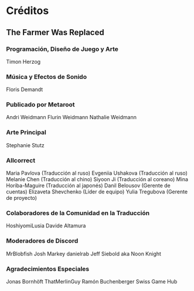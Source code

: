 # Créditos

## The Farmer Was Replaced

### Programación, Diseño de Juego y Arte
Timon Herzog

### Música y Efectos de Sonido
Floris Demandt

### Publicado por Metaroot
Andri Weidmann
Flurin Weidmann
Nathalie Weidmann

### Arte Principal
Stephanie Stutz

### Allcorrect
Maria Pavlova (Traducción al ruso)
Evgeniia Ushakova (Traducción al ruso)
Melanie Chen (Traducción al chino)
Siyoon Ji (Traducción al coreano)
Mina Horiba-Maguire (Traducción al japonés)
Danil Belousov (Gerente de cuentas)
Elizaveta Shevchenko (Líder de equipo)
Yulia Tregubova (Gerente de proyecto)

### Colaboradores de la Comunidad en la Traducción
HoshiyomiLusia
Davide Altamura

### Moderadores de Discord
MrBlobfish
Josh Markey
danielrab
Jeff Siebold aka Noon Knight

### Agradecimientos Especiales
Jonas Bornhöft
ThatMerlinGuy
Ramón Buchenberger
Swiss Game Hub